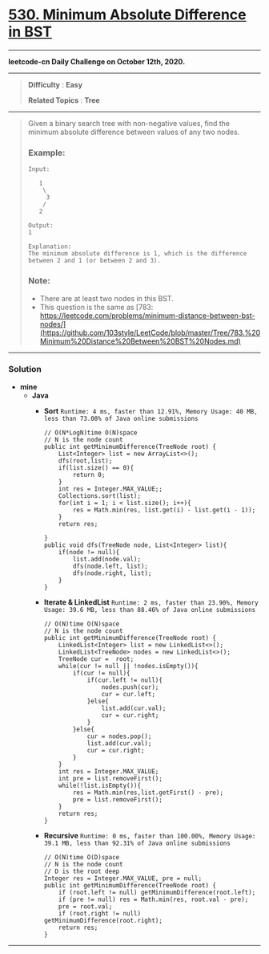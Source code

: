 # [530. Minimum Absolute Difference in BST](https://leetcode.com/problems/minimum-absolute-difference-in-bst/)
---

**leetcode-cn Daily Challenge on October 12th, 2020.**

---

> **Difficulty** : **Easy**
>
> **Related Topics** : **Tree**

---

> Given a binary search tree with non-negative values, find the minimum absolute difference between values of any two nodes.
> 
> ### Example:
> ```
> Input:
> 
>    1
>     \
>      3
>     /
>    2
> 
> Output:
> 1
> 
> Explanation:
> The minimum absolute difference is 1, which is the difference between 2 and 1 (or between 2 and 3).
> ```
> 
> ### Note:
> * There are at least two nodes in this BST.
> * This question is the same as [783: https://leetcode.com/problems/minimum-distance-between-bst-nodes/](https://github.com/103style/LeetCode/blob/master/Tree/783.%20Minimum%20Distance%20Between%20BST%20Nodes.md)

---

### Solution
* **mine**
  * **Java**
    * **Sort** `Runtime: 4 ms, faster than 12.91%, Memory Usage: 40 MB, less than 73.08% of Java online submissions`
      ```
      // O(N*LogN)time O(N)space
      // N is the node count
      public int getMinimumDifference(TreeNode root) {
          List<Integer> list = new ArrayList<>();
          dfs(root,list);
          if(list.size() == 0){
              return 0;
          }
          int res = Integer.MAX_VALUE;;
          Collections.sort(list);
          for(int i = 1; i < list.size(); i++){
              res = Math.min(res, list.get(i) - list.get(i - 1));
          }
          return res;

      }
      public void dfs(TreeNode node, List<Integer> list){
          if(node != null){
              list.add(node.val);
              dfs(node.left, list);
              dfs(node.right, list);
          }
      }
      ```

    * **Iterate & LinkedList** `Runtime: 2 ms, faster than 23.90%, Memory Usage: 39.6 MB, less than 88.46% of Java online submissions`
      ```
      // O(N)time O(N)space
      // N is the node count
      public int getMinimumDifference(TreeNode root) {
          LinkedList<Integer> list = new LinkedList<>();
          LinkedList<TreeNode> nodes = new LinkedList<>();
          TreeNode cur =  root;
          while(cur != null || !nodes.isEmpty()){
              if(cur != null){
                  if(cur.left != null){
                      nodes.push(cur);
                      cur = cur.left;
                  }else{
                      list.add(cur.val);
                      cur = cur.right;
                  }
              }else{
                  cur = nodes.pop();
                  list.add(cur.val);
                  cur = cur.right;
              }
          }
          int res = Integer.MAX_VALUE;
          int pre = list.removeFirst();
          while(!list.isEmpty()){
              res = Math.min(res,list.getFirst() - pre);
              pre = list.removeFirst();
          }
          return res;
      }
      ```

    * **Recursive** `Runtime: 0 ms, faster than 100.00%, Memory Usage: 39.1 MB, less than 92.31% of Java online submissions `
      ```
      // O(N)time O(D)space
      // N is the node count
      // D is the root deep
      Integer res = Integer.MAX_VALUE, pre = null;
      public int getMinimumDifference(TreeNode root) {
          if (root.left != null) getMinimumDifference(root.left);
          if (pre != null) res = Math.min(res, root.val - pre);
          pre = root.val;
          if (root.right != null) getMinimumDifference(root.right);
          return res;
      }
      ```

---

